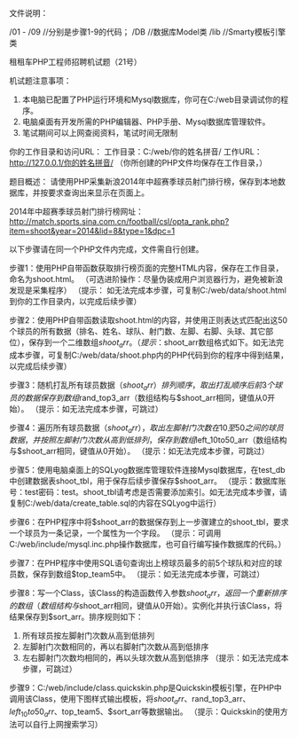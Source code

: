 文件说明：

/01 - /09 	//分别是步骤1-9的代码；
/DB			//数据库Model类
/lib		//Smarty模板引擎类



租租车PHP工程师招聘机试题（21号）

机试题注意事项：
1.	本电脑已配置了PHP运行环境和Mysql数据库，你可在C:/web目录调试你的程序。
2.	电脑桌面有开发所需的PHP编辑器、PHP手册、Mysql数据库管理软件。
3.	笔试期间可以上网查阅资料，笔试时间无限制


你的工作目录和访问URL：
工作目录：C:/web/你的姓名拼音/
工作URL：http://127.0.0.1/你的姓名拼音/
（你所创建的PHP文件均保存在工作目录，）


题目概述：
请使用PHP采集新浪2014年中超赛季球员射门排行榜，保存到本地数据库，并按要求查询出来显示在页面上。

2014年中超赛季球员射门排行榜网址：
http://match.sports.sina.com.cn/football/csl/opta_rank.php?item=shoot&year=2014&lid=8&type=1&dpc=1


以下步骤请在同一个PHP文件内完成，文件需自行创建。

步骤1：使用PHP自带函数获取排行榜页面的完整HTML内容，保存在工作目录，命名为shoot.html。
（可选进阶操作：尽量伪装成用户浏览器行为，避免被新浪发现是采集程序）
（提示： 如无法完成本步骤，可复制C:/web/data/shoot.html到你的工作目录内，以完成后续步骤）

步骤2：使用PHP自带函数读取shoot.html的内容，并使用正则表达式匹配出这50个球员的所有数据（排名、姓名、球队、射门数、左脚、右脚、头球、其它部位），保存到一个二维数组$shoot_arr。
（提示：$shoot_arr数组格式如下。如无法完成本步骤，可复制C:/web/data/shoot.php内的PHP代码到你的程序中得到结果，以完成后续步骤）

步骤3：随机打乱所有球员数据（$shoot_arr）排列顺序，取出打乱顺序后前3个球员的数据保存到数组$rand_top3_arr（数组结构与$shoot_arr相同，键值从0开始）。
（提示：如无法完成本步骤，可跳过）

步骤4：遍历所有球员数据（$shoot_arr），取出左脚射门次数在10至50之间的球员数据，并按照左脚射门次数从高到低排列，保存到数组$left_10to50_arr（数组结构与$shoot_arr相同，键值从0开始）。
（提示：如无法完成本步骤，可跳过）

步骤5：使用电脑桌面上的SQLyog数据库管理软件连接Mysql数据库，在test_db中创建数据表shoot_tbl，用于保存后续步骤保存$shoot_arr。
（提示：数据库账号：test密码：test。shoot_tbl请考虑是否需要添加索引。如无法完成本步骤，请复制C:/web/data/create_table.sql的内容在SQLyog中运行）


步骤6：在PHP程序中将$shoot_arr的数据保存到上一步骤建立的shoot_tbl，要求一个球员为一条记录，一个属性为一个字段。
（提示：可调用C:/web/include/mysql.inc.php操作数据库，也可自行编写操作数据库的代码。）


步骤7：在PHP程序中使用SQL语句查询出上榜球员最多的前5个球队和对应的球员数，保存到数组$top_team5中。
（提示：如无法完成本步骤，可跳过）


步骤8：写一个Class，该Class的构造函数传入参数$shoot_arr，返回一个重新排序的数组（数组结构与$shoot_arr相同，键值从0开始）。实例化并执行该Class，将结果保存到$sort_arr。排序规则如下：
1.	所有球员按左脚射门次数从高到低排列
2.	左脚射门次数相同的，再以右脚射门次数从高到低排序
3.	左右脚射门次数均相同的，再以头球次数从高到低排序
（提示：如无法完成本步骤，可跳过）



步骤9：C:/web/include/class.quickskin.php是Quickskin模板引擎，在PHP中调用该Class，使用下图样式输出模板，将$shoot_arr、$rand_top3_arr、$left_10to50_arr、$top_team5、$sort_arr等数据输出。
（提示：Quickskin的使用方法可以自行上网搜索学习）